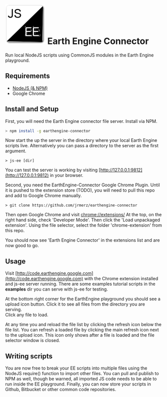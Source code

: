 # ![Logo](chrome-extension/images/icon-128.png) Earth Engine Connector
Run local NodeJS scripts using CommonJS modules in the Earth Engine playground.

## Requirements

 - [NodeJS (& NPM)](http://nodejs.org/)
 - Google Chrome

## Install and Setup

First, you will need the Earth Engine connector file server. Install 
via NPM.

```bash
> npm install -g earthengine-connector
```

Now start the up the server in the directory where your local
Earth Engine scripts live.  Alternatively you can pass a directory
to the server as the first argument. 

```
> js-ee [dir]
```

You can test the server is working by visiting [http://127.0.0.1:9812](http://127.0.0.1:9812)
in your browser.

Second, you need the EarthEngine-Connector Google Chrome Plugin.
Until it is pushed to the extension store (TODO), you will need to
pull this repo and add to Google Chrome manually.

```
> git clone https://github.com/jrmerz/earthengine-connector 
```

Then open Google Chrome and visit [chrome://extensions/](chrome://extensions/)
At the top, on the right hand side, check 'Developer Mode'.  Then
click the 'Load unpackaged extension'.  Using the file selector, select the
folder 'chrome-extension' from this repo.

You should now see 'Earth Engine Connector' in the extensions list and are
now good to go.

## Usage

Visit [http://code.earthengine.google.com](http://code.earthengine.google.com)
with the Chrome extension installed and js-ee server running.  There are some 
examples tutorial scripts in the **examples** dir you can serve with js-ee for testing.

At the bottom right corner for the EarthEngine playground you should see a upload 
icon button.  Click it to see all files from the directory you are serving.  
Click any file to load.

At any time you and reload the file list by clicking the refresh icon below
the file list.  You can refresh a loaded file by clicking the main refresh icon
next to the upload icon.  This icon only shows after a file is loaded and the 
file selector window is closed.

## Writing scripts

You are now free to break your EE scripts into multiple files using the NodeJS
require() function to import other files.  You can pull and publish to NPM as well,
though be warned, all imported JS code needs to be able to run inside the EE 
playground.  Finally, you can now store your scripts in Github, Bitbucket or other
common code repositories.
